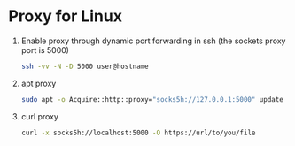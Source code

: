 # Proxy for Linux 
1. Enable proxy through dynamic port forwarding in ssh (the sockets proxy port is 5000)

    ```bash
    ssh -vv -N -D 5000 user@hostname
    ```

2. apt proxy 

    ```bash
    sudo apt -o Acquire::http::proxy="socks5h://127.0.0.1:5000" update
    ```

3. curl proxy

    ```bash
    curl -x socks5h://localhost:5000 -O https://url/to/you/file
    ```